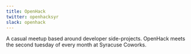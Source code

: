 ```yaml
---
title: OpenHack
twitter: openhacksyr
slack: openhack
---
```


A casual meetup based around developer side-projects. OpenHack meets the second tuesday of every month at Syracuse Coworks.

